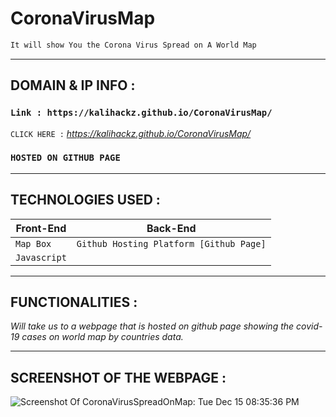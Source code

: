 # CoronaVirusMap

```html
It will show You the Corona Virus Spread on A World Map

```
---------------------------------------------------------------------------------------------------------------------------------------------------

## DOMAIN & IP INFO :

### `Link : https://kalihackz.github.io/CoronaVirusMap/`

`CLICK HERE :` *https://kalihackz.github.io/CoronaVirusMap/* 

### ` HOSTED ON GITHUB PAGE ` 

---------------------------------------------------------------------------------------------------------------------------------------------------

## TECHNOLOGIES USED :

Front-End | Back-End
----------|---------  
`Map Box` | `Github Hosting Platform [Github Page]`
`Javascript` |  

---------------------------------------------------------------------------------------------------------------------------------------------------

## FUNCTIONALITIES :

*Will take us to a webpage that is hosted on github page showing the covid-19 cases on world map by countries data.*

---------------------------------------------------------------------------------------------------------------------------------------------------

## SCREENSHOT OF THE WEBPAGE :

![Screenshot Of CoronaVirusSpreadOnMap: Tue Dec 15 08:35:36 PM](https://i.imgur.com/t8eu5zQ.png)
